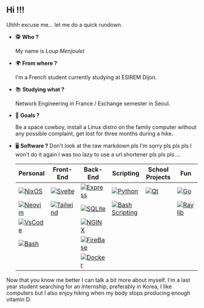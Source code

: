 ## Hi !!!

Uhhh excuse me... let me do a quick rundown.

- 🕵️ **Who ?**
  
  My name is _Loup Menjoulet_
  
- 🌍 **From where ?**
  
  I'm a French student currently studying at ESIREM Dijon.

- 📚 **Studying what ?** 
  
	Network Engineering in France / Exchange semester in Seoul.

- 🌌 **Goals ?** 
  
	Be a space cowboy, install a Linux distro on the family computer without any
	possible complaint, get lost for three months during a hike. 

- 🖥️ **Software ?**
  Don't look at the raw markdown pls I'm sorry pls pls pls I won't do it again I was too lazy to use a url shortener pls pls pls....
	<!-- Wow you're brave, have a cookie: https://www.youtube.com/watch?v=dQw4w9WgXcQ -->

  |Personal|Front-End|Back-End|Scripting|School Projects|Fun|
  |---|---|---|---|---|---|
  |[![NixOS](https://img.shields.io/badge/NixOS-5277C3?style=for-the-badge&logo=nixos&logoColor=white)](https://nixos.org)| [![Svelte](https://img.shields.io/badge/Svelte-4A4A55?style=for-the-badge&logo=svelte&logoColor=FF3E00)](https://svelte.dev/)| [![Express](https://img.shields.io/badge/Express.js-000000?style=for-the-badge&logo=express&logoColor=white)](https://expressjs.com)| [![Python](https://img.shields.io/badge/Python-FFD43B?style=for-the-badge&logo=python&logoColor=blue)](https://www.python.org/)| [![Qt](https://img.shields.io/badge/Qt-41CD52?style=for-the-badge&logo=qt&logoColor=white)](https://www.qt.io)|[![Go](https://img.shields.io/badge/Go-00ADD8?style=for-the-badge&logo=go&logoColor=white)](https://go.dev)|
  |[![Neovim](https://img.shields.io/badge/NeoVim-%2357A143.svg?&style=for-the-badge&logo=neovim&logoColor=white)](https://neovim.io)| [![Tailwind](https://img.shields.io/badge/Tailwind_CSS-38B2AC?style=for-the-badge&logo=tailwind-css&logoColor=white)](https://tailwindcss.com)| [![SQLite](https://img.shields.io/badge/SQLite-07405E?style=for-the-badge&logo=sqlite&logoColor=white)](https://www.sqlite.org)| [![Bash Scripting](https://img.shields.io/badge/Shell_Script-121011?style=for-the-badge&logo=gnu-bash&logoColor=white)](https://www.gnu.org/software/bash)|| [![Raylib](https://raw.githubusercontent.com/raysan5/raylib/master/logo/raylib_32x32.png)](https://www.raylib.com)|
  |[![VsCode](https://img.shields.io/badge/VSCode-0078D4?style=for-the-badge&logo=visual%20studio%20code&logoColor=white)](https://code.visualstudio.com/)||[![NGINX](https://img.shields.io/badge/Nginx-009639?style=for-the-badge&logo=nginx&logoColor=white)](https://www.nginx.com)|
	|[![Bash](https://img.shields.io/badge/GNU%20Bash-4EAA25?style=for-the-badge&logo=GNU%20Bash&logoColor=white)](https://www.gnu.org/software/bash/)||[![FireBase](https://img.shields.io/badge/firebase-ffca28?style=for-the-badge&logo=firebase&logoColor=black)](https://firebase.google.com)|
	|||[![Docker](https://img.shields.io/badge/Docker-2CA5E0?style=for-the-badge&logo=docker&logoColor=white)](https://www.docker.com)|


Now that you know me better I can talk a bit more about myself. 
I'm a last year student searching for an internship, preferably in Korea,
I like computers but I also enjoy hiking when my body stops producing enough
vitamin D.
